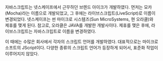 자바스크립트는 넷스케이프에서 근무하던 브렌드 아이크가 개발하였다. 먼저는 모카(Mocha)라는 이름으로 개발되었고, 그 후에는 라이브스크립트(LiveScript)로 이름이 변경되었다. 넷스케이프는 썬 마이크로 시스템즈(Sun MicroSystems, 현 오라클)와 제휴를 맺게 된다. 참고로, 오라클은 JAVA를 개발한 개발사이다. 제휴를 맺은 후에, 라이브스크립트는 자바스크립트로 이름을 변경하였다. 

이 때에는 수많은 회사에서 각자의 스크립트 언어를 개발하였다. 대표적으로는 마이크로소프트의 JScript이다. 다양한 종류의 스크립트 언어가 등장하게 되어서, 표준화 작업이 이루어지지 않았다. 